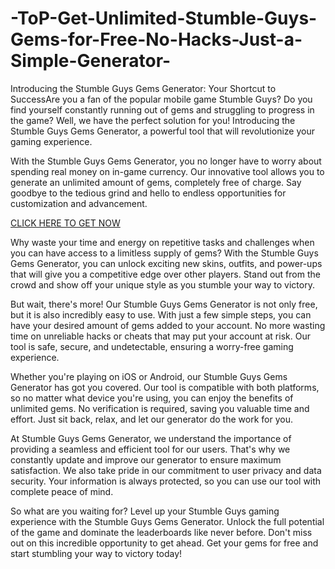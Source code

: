 # -ToP-Get-Unlimited-Stumble-Guys-Gems-for-Free-No-Hacks-Just-a-Simple-Generator-
Introducing the Stumble Guys Gems Generator: Your Shortcut to SuccessAre you a fan of the popular mobile game Stumble Guys? Do you find yourself constantly running out of gems and struggling to progress in the game? Well, we have the perfect solution for you! Introducing the Stumble Guys Gems Generator, a powerful tool that will revolutionize your gaming experience.

With the Stumble Guys Gems Generator, you no longer have to worry about spending real money on in-game currency. Our innovative tool allows you to generate an unlimited amount of gems, completely free of charge. Say goodbye to the tedious grind and hello to endless opportunities for customization and advancement.

[CLICK HERE TO GET NOW](https://earnsters.com/stumble-guys-gems-generator/)

Why waste your time and energy on repetitive tasks and challenges when you can have access to a limitless supply of gems? With the Stumble Guys Gems Generator, you can unlock exciting new skins, outfits, and power-ups that will give you a competitive edge over other players. Stand out from the crowd and show off your unique style as you stumble your way to victory.

But wait, there's more! Our Stumble Guys Gems Generator is not only free, but it is also incredibly easy to use. With just a few simple steps, you can have your desired amount of gems added to your account. No more wasting time on unreliable hacks or cheats that may put your account at risk. Our tool is safe, secure, and undetectable, ensuring a worry-free gaming experience.

Whether you're playing on iOS or Android, our Stumble Guys Gems Generator has got you covered. Our tool is compatible with both platforms, so no matter what device you're using, you can enjoy the benefits of unlimited gems. No verification is required, saving you valuable time and effort. Just sit back, relax, and let our generator do the work for you.

At Stumble Guys Gems Generator, we understand the importance of providing a seamless and efficient tool for our users. That's why we constantly update and improve our generator to ensure maximum satisfaction. We also take pride in our commitment to user privacy and data security. Your information is always protected, so you can use our tool with complete peace of mind.

So what are you waiting for? Level up your Stumble Guys gaming experience with the Stumble Guys Gems Generator. Unlock the full potential of the game and dominate the leaderboards like never before. Don't miss out on this incredible opportunity to get ahead. Get your gems for free and start stumbling your way to victory today!
